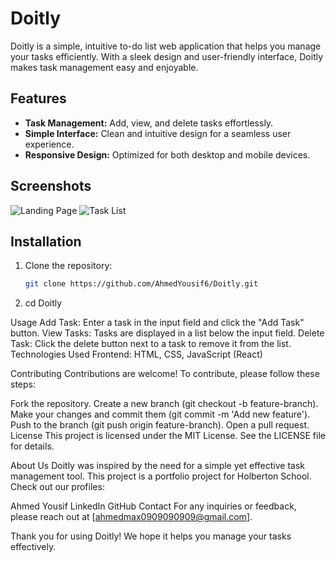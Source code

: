 # Doitly

Doitly is a simple, intuitive to-do list web application that helps you manage your tasks efficiently. With a sleek design and user-friendly interface, Doitly makes task management easy and enjoyable.

## Features

- **Task Management:** Add, view, and delete tasks effortlessly.
- **Simple Interface:** Clean and intuitive design for a seamless user experience.
- **Responsive Design:** Optimized for both desktop and mobile devices.


## Screenshots

![Landing Page](Doitly/screenshots/Capture.png)
![Task List](Doitly/screenshots/Capture3.png)

## Installation


1. Clone the repository:
   ```bash
   git clone https://github.com/AhmedYousif6/Doitly.git
2. cd Doitly


Usage
Add Task: Enter a task in the input field and click the "Add Task" button.
View Tasks: Tasks are displayed in a list below the input field.
Delete Task: Click the delete button next to a task to remove it from the list.
Technologies Used
Frontend: HTML, CSS, JavaScript (React)

Contributing
Contributions are welcome! To contribute, please follow these steps:

Fork the repository.
Create a new branch (git checkout -b feature-branch).
Make your changes and commit them (git commit -m 'Add new feature').
Push to the branch (git push origin feature-branch).
Open a pull request.
License
This project is licensed under the MIT License. See the LICENSE file for details.

About Us
Doitly was inspired by the need for a simple yet effective task management tool. This project is a portfolio project for Holberton School. Check out our profiles:

Ahmed Yousif
LinkedIn
GitHub
Contact
For any inquiries or feedback, please reach out at [ahmedmax0909090909@gmail.com].

Thank you for using Doitly! We hope it helps you manage your tasks effectively.
